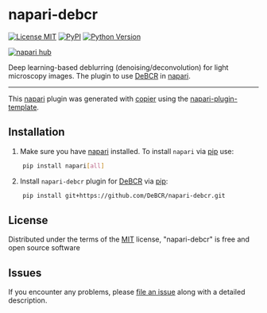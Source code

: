 # napari-debcr

[![License MIT](https://img.shields.io/pypi/l/napari-debcr.svg?color=green)](https://github.com/DeBCR/napari-debcr/raw/main/LICENSE)
[![PyPI](https://img.shields.io/pypi/v/napari-debcr.svg?color=green)](https://pypi.org/project/napari-debcr)
[![Python Version](https://img.shields.io/pypi/pyversions/napari-debcr.svg?color=green)](https://python.org)
<!--
[![tests](https://github.com/DeBCR/napari-debcr/workflows/tests/badge.svg)](https://github.com/DeBCR/napari-debcr/actions)
-->
[![napari hub](https://img.shields.io/endpoint?url=https://api.napari-hub.org/shields/napari-debcr)](https://napari-hub.org/plugins/napari-debcr)

Deep learning-based deblurring (denoising/deconvolution) for light microscopy images. The plugin to use [DeBCR] in [napari].

----------------------------------

This [napari] plugin was generated with [copier] using the [napari-plugin-template].

## Installation

1. Make sure you have [napari] installed. To install `napari` via [pip] use:

```bash
    pip install napari[all]
```

2. Install `napari-debcr` plugin for [DeBCR] via [pip]:

```bash
    pip install git+https://github.com/DeBCR/napari-debcr.git
```

<!--
```bash
    pip install napari-debcr
```
-->

<!--
## Contributing

Contributions are very welcome. Tests can be run with [tox], please ensure
the coverage at least stays the same before you submit a pull request.
-->

## License

Distributed under the terms of the [MIT] license,
"napari-debcr" is free and open source software

## Issues

If you encounter any problems, please [file an issue] along with a detailed description.

[@napari]: https://github.com/napari
[napari]: https://github.com/napari/napari
[napari-plugin-template]: https://github.com/napari/napari-plugin-template

[copier]: https://copier.readthedocs.io/en/stable/
[tox]: https://tox.readthedocs.io/en/latest/
[pip]: https://pypi.org/project/pip/

[MIT]: http://opensource.org/licenses/MIT

[DeBCR]: https://github.com/DeBCR/DeBCR
[file an issue]: https://github.com/DeBCR/napari-debcr/issues